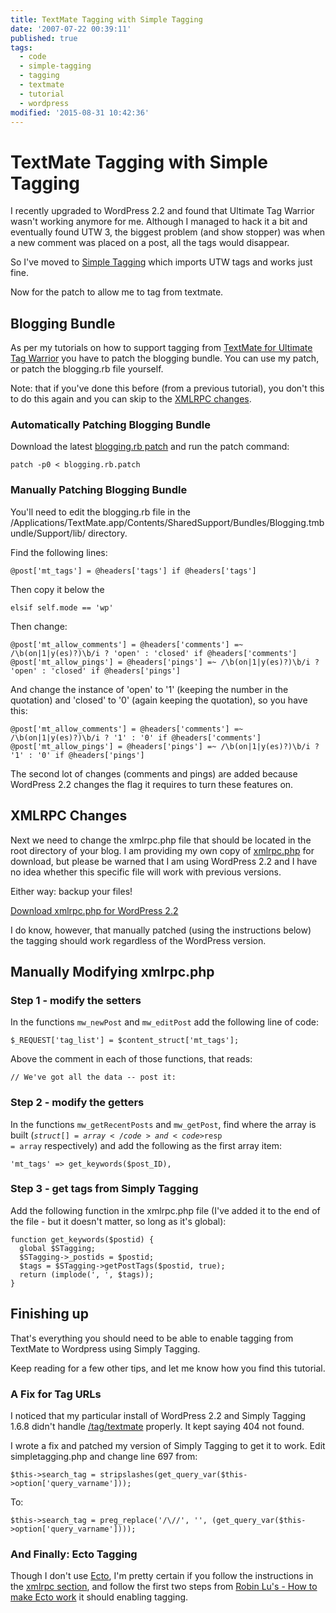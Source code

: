 ```yaml
---
title: TextMate Tagging with Simple Tagging
date: '2007-07-22 00:39:11'
published: true
tags:
  - code
  - simple-tagging
  - tagging
  - textmate
  - tutorial
  - wordpress
modified: '2015-08-31 10:42:36'
---
```

# TextMate Tagging with Simple Tagging

I recently upgraded to WordPress 2.2 and found that Ultimate Tag Warrior wasn't working anymore for me.  Although I managed to hack it a bit and eventually found UTW 3, the biggest problem (and show stopper) was when a new comment was placed on a post, all the tags would disappear.

So I've moved to [Simple Tagging](http://trac.herewithme.fr/project/simpletagging/) which imports UTW tags and works just fine.

Now for the patch to allow me to tag from textmate.


<!--more-->

## Blogging Bundle

As per my tutorials on how to support tagging from [TextMate for Ultimate Tag Warrior](http://remysharp.com/2007/06/12/textmate-tagging-with-wordpress-22/) you have to patch the blogging bundle.  You can use my patch, or patch the blogging.rb file yourself.

Note: that if you've done this before (from a previous tutorial), you don't this to do this again and you can skip to the [XMLRPC changes](#xmlrpc).

### Automatically Patching Blogging Bundle

Download the latest [blogging.rb patch](/images/blogging.rb.patch) and run the patch command:

<pre><code>patch -p0 &lt; blogging.rb.patch</code></pre>

### Manually Patching Blogging Bundle

You'll need to edit the blogging.rb file in the /Applications/TextMate.app/Contents/SharedSupport/Bundles/Blogging.tmbundle/Support/lib/ directory.

Find the following lines:

<pre><code>@post['mt_tags'] = @headers['tags'] if @headers['tags']</code></pre>

Then copy it below the

<pre><code>elsif self.mode == 'wp'</code></pre>

Then change:

<pre><code>@post['mt_allow_comments'] = @headers['comments'] =~ /\b(on|1|y(es)?)\b/i ? 'open' : 'closed' if @headers['comments']
@post['mt_allow_pings'] = @headers['pings'] =~ /\b(on|1|y(es)?)\b/i ? 'open' : 'closed' if @headers['pings']</code></pre>

And change the instance of 'open' to '1' (keeping the number in the quotation) and 'closed' to '0' (again keeping the quotation), so you have this:

<pre><code>@post['mt_allow_comments'] = @headers['comments'] =~ /\b(on|1|y(es)?)\b/i ? '1' : '0' if @headers['comments']
@post['mt_allow_pings'] = @headers['pings'] =~ /\b(on|1|y(es)?)\b/i ? '1' : '0' if @headers['pings']</code></pre>

The second lot of changes (comments and pings) are added because WordPress 2.2 changes the flag it requires to turn these features on.

<h2 id="xmlrpc">XMLRPC Changes</h2>

Next we need to change the xmlrpc.php file that should be located in the root directory of your blog.  I am providing my own copy of [xmlrpc.php](/images/xmlrpc.php.txt) for download, but please be warned that I am using WordPress 2.2 and I have no idea whether this specific file will work with previous versions.

Either way: backup your files!

[Download xmlrpc.php for WordPress 2.2](/images/xmlrpc.php.txt)

I do know, however, that manually patched (using the instructions below) the tagging should work regardless of the WordPress version.

## Manually Modifying xmlrpc.php

### Step 1 - modify the setters

In the functions <code>mw\_newPost</code> and <code>mw\_editPost</code> add the following line of code:

<pre><code>$_REQUEST['tag_list'] = $content_struct['mt_tags'];</code></pre>

Above the comment in each of those functions, that reads:

<pre><code>// We've got all the data -- post it:</code></pre>

### Step 2 - modify the getters

In the functions <code>mw\_getRecentPosts</code> and <code>mw\_getPost</code>, find where the array is built (<code>$struct[] = array</code> and <code>$resp = array</code> respectively) and add the following as the first array item:

<pre><code>'mt_tags' => get_keywords($post_ID),</code></pre>

### Step 3 - get tags from Simply Tagging

Add the following function in the xmlrpc.php file (I've added it to the end of the file - but it doesn't matter, so long as it's global):

<pre><code>function get_keywords($postid) {
  global $STagging;
  $STagging->_postids = $postid;
  $tags = $STagging->getPostTags($postid, true);
  return (implode(', ', $tags));
}</code></pre>

## Finishing up

That's everything you should need to be able to enable tagging from TextMate to Wordpress using Simply Tagging.

Keep reading for a few other tips, and let me know how you find this tutorial.

### A Fix for Tag URLs

I noticed that my particular install of WordPress 2.2 and Simply Tagging 1.6.8 didn't handle [/tag/textmate](http://remysharp.com/tag/textmate) properly.  It kept saying 404 not found.

I wrote a fix and patched my version of Simply Tagging to get it to work.  Edit simpletagging.php and change line 697 from:

<pre><code>$this->search_tag = stripslashes(get_query_var($this->option['query_varname']));</code></pre>

To:

<pre><code>$this->search_tag = preg_replace('/\//', '', (get_query_var($this->option['query_varname'])));</code></pre>

### And Finally: Ecto Tagging

Though I don't use [Ecto](http://ecto.kung-foo.tv/), I'm pretty certain if you follow the instructions in the [xmlrpc section](#xmlrpc), and follow the first two steps from [Robin Lu's - How to make Ecto work](http://www.robinlu.com/blog/archives/57) it should enabling tagging.
